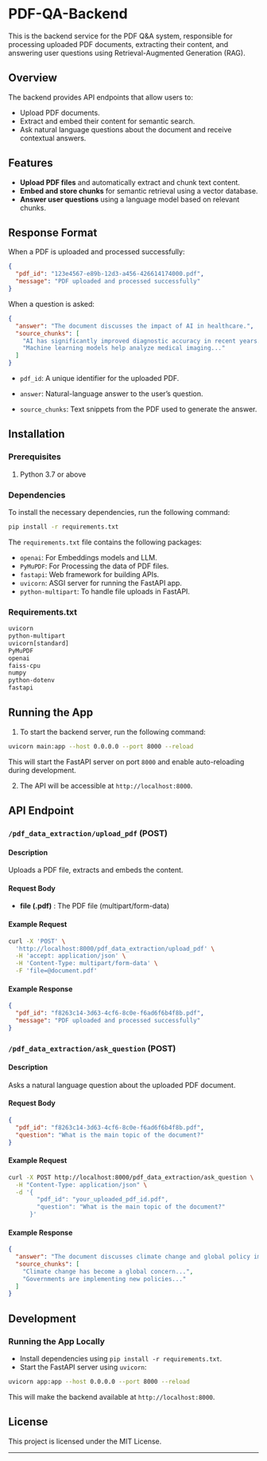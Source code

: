 # PDF-QA-Backend

This is the backend service for the PDF Q&A system, responsible for processing uploaded PDF documents, extracting their content, and answering user questions using Retrieval-Augmented Generation (RAG).

## Overview

The backend provides API endpoints that allow users to:

- Upload PDF documents.
- Extract and embed their content for semantic search.
- Ask natural language questions about the document and receive contextual answers.

## Features

- **Upload PDF files** and automatically extract and chunk text content.
- **Embed and store chunks** for semantic retrieval using a vector database.
- **Answer user questions** using a language model based on relevant chunks.

## Response Format

When a PDF is uploaded and processed successfully:

```json
{
  "pdf_id": "123e4567-e89b-12d3-a456-426614174000.pdf",
  "message": "PDF uploaded and processed successfully"
}
```

When a question is asked:

```json
{
  "answer": "The document discusses the impact of AI in healthcare.",
  "source_chunks": [
    "AI has significantly improved diagnostic accuracy in recent years...",
    "Machine learning models help analyze medical imaging..."
  ]
}
```

- `pdf_id`: A unique identifier for the uploaded PDF.

- `answer`: Natural-language answer to the user’s question.

- `source_chunks`: Text snippets from the PDF used to generate the answer.


## Installation

### Prerequisites

1. Python 3.7 or above

### Dependencies

To install the necessary dependencies, run the following command:

```bash
pip install -r requirements.txt
```

The `requirements.txt` file contains the following packages:

- `openai`: For Embeddings models and LLM.
- `PyMuPDF`: For Processing the data of PDF files.
- `fastapi`: Web framework for building APIs.
- `uvicorn`: ASGI server for running the FastAPI app.
- `python-multipart`: To handle file uploads in FastAPI.

### Requirements.txt

```txt
uvicorn
python-multipart
uvicorn[standard]
PyMuPDF
openai
faiss-cpu
numpy
python-dotenv
fastapi
```


## Running the App

1. To start the backend server, run the following command:

```bash
uvicorn main:app --host 0.0.0.0 --port 8000 --reload

```

This will start the FastAPI server on port `8000` and enable auto-reloading during development.

2. The API will be accessible at `http://localhost:8000`.

## API Endpoint

### `/pdf_data_extraction/upload_pdf` (POST)

#### Description

Uploads a PDF file, extracts and embeds the content.

#### Request Body

- **file (.pdf)** : The PDF file (multipart/form-data)

#### Example Request

```bash
curl -X 'POST' \
  'http://localhost:8000/pdf_data_extraction/upload_pdf' \
  -H 'accept: application/json' \
  -H 'Content-Type: multipart/form-data' \
  -F 'file=@document.pdf'

```

#### Example Response

```json
{
  "pdf_id": "f8263c14-3d63-4cf6-8c0e-f6ad6f6b4f8b.pdf",
  "message": "PDF uploaded and processed successfully"
}

```

### `/pdf_data_extraction/ask_question` (POST)

#### Description

Asks a natural language question about the uploaded PDF document.

#### Request Body
```json
{
  "pdf_id": "f8263c14-3d63-4cf6-8c0e-f6ad6f6b4f8b.pdf",
  "question": "What is the main topic of the document?"
}
```


#### Example Request

```bash
curl -X POST http://localhost:8000/pdf_data_extraction/ask_question \
  -H "Content-Type: application/json" \
  -d '{
        "pdf_id": "your_uploaded_pdf_id.pdf",
        "question": "What is the main topic of the document?"
      }'

```

#### Example Response

```json
{
  "answer": "The document discusses climate change and global policy impact.",
  "source_chunks": [
    "Climate change has become a global concern...",
    "Governments are implementing new policies..."
  ]
}
```

## Development

### Running the App Locally

- Install dependencies using `pip install -r requirements.txt`.
- Start the FastAPI server using `uvicorn`:

```bash
uvicorn app:app --host 0.0.0.0 --port 8000 --reload
```

This will make the backend available at `http://localhost:8000`.



## License

This project is licensed under the MIT License.

---
